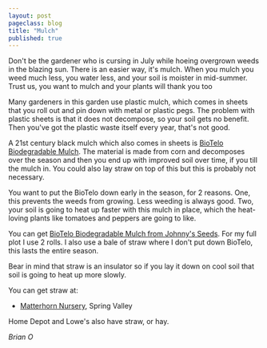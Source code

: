 ```yaml
---
layout: post
pageclass: blog
title: "Mulch"
published: true
---
```

Don't be the gardener who is cursing in July while hoeing overgrown weeds in the blazing sun. There is an easier way, it's mulch. When you mulch you weed much less, you water less, and your soil is moister in mid-summer. Trust us, you want to mulch and your plants will thank you too

<!--more-->

Many gardeners in this garden use plastic mulch, which comes in sheets that you roll out and pin down with metal or plastic pegs. The problem with plastic sheets is that it does not decompose, so your soil gets no benefit. Then you've got the plastic waste itself every year, that's not good.

A 21st century black mulch which also comes in sheets is [BioTelo Biodegradable Mulch](http://www.johnnyseeds.com/p-6978-biotelo-biodegradable-mulch-4-5-x-32.aspx). The material is made from corn and decomposes over the season and then you end up with improved soil over time, if you till the mulch in. You could also lay straw on top of this but this is probably not necessary.

You want to put the BioTelo down early in the season, for 2 reasons. One, this prevents the weeds from growing. Less weeding is always good. Two, your soil is going to heat up faster with this mulch in place, which the heat-loving plants like tomatoes and peppers are going to like.

You can get [BioTelo Biodegradable Mulch from Johnny's Seeds](http://www.johnnyseeds.com/p-6978-biotelo-biodegradable-mulch-4-5-x-32.aspx "paper mulch"). For my full plot I use 2 rolls. I also use a bale of straw where I don't put down BioTelo, this lasts the entire season.

Bear in mind that straw is an insulator so if you lay it down on cool soil that soil is going to heat up more slowly.

You can get straw at:

-   [Matterhorn Nursery](http://maps.google.com/maps?client=safari&rls=en&oe=UTF-8&um=1&ie=UTF-8&q=matterhorn+nursery+ny&fb=1&gl=us&hq=matterhorn+nursery&hnear=New+York,+NY&cid=0,0,9086151225230858574&ei=Z09sTeemIIGs8AbWkZCXCw&sa=X&oi=local_result&ct=image&resnum=2&ved=0CCUQnwIwAQ "matterhorn nursery"), Spring Valley

Home Depot and Lowe's also have straw, or hay.

*Brian O*

